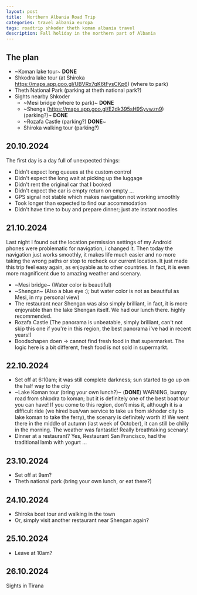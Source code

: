 ```yaml
---
layout: post
title:  Northern Albania Road Trip
categories: travel albania europa
tags: roadtrip shkoder theth koman albania travel
description: Fall holiday in the northern part of Albania
---
```


## The plan

- ~Koman lake tour~ **DONE**
- Shkodra lake tour (at Shiroka https://maps.app.goo.gl/UBVRx7qK6tFysCKp6) (where to park)
- Theth National Park (parking at theth national park?)
- Sights nearby Shkoder
  - ~Mesi bridge (where to park)~ **DONE**
  - ~Shenga (https://maps.app.goo.gl/E2dk395sH9Syvwzn9) (parking?)~ **DONE**
  - ~Rozafa Castle (parking?) **DONE**~
  - Shiroka walking tour (parking?)


## 20.10.2024

The first day is a day full of unexpected things:

- Didn't expect long queues at the custom control
- Didn't expect the long wait at picking up the luggage
- Didn't rent the original car that I booked
- Didn't expect the car is empty return on empty ...
- GPS signal not stable which makes navigation not working smoothly
- Took longer than expected to find our accommodation
- Didn't have time to buy and prepare dinner; just ate instant noodles


## 21.10.2024

Last night I found out the location permission settings of my Android phones were problematic for navigation, i changed it. Then today
the navigation just works smoothly, it makes life much easier and no more taking the wrong paths or stop to recheck our current location.
It just made this trip feel easy again, as enjoyable as to other countries. In fact, it is even more magnificent due to amazing weather
and scenary.

- ~Mesi bridge~ (Water color is beautiful)
- ~Shengan~ (Also a blue eye :); but water color is not as beautiful as Mesi, in my personal view)
- The restaurant near Shengan was also simply brilliant, in fact, it is more enjoyrable than the lake Shengan itself. We had our lunch there. highly recommended.
- Rozafa Castle (The panorama is unbeatable, simply brilliant, can't not skip this one if you're in this region, the best panorama i've had in recent years!)
- Boodschapen doen -> cannot find fresh food in that supermarket. The logic here is a bit different, fresh food is not sold in supermarkt.


## 22.10.2024

- Set off at 6:10am; it was still complete darkness; sun started to go up on the half way to the city
- ~Lake Koman tour (bring your own lunch?)~ (**DONE**) WARNING, bumpy road from shkodra to koman; but it is definitely one of the best boat tour you can have! If you come to this region, don't miss it, although it is a difficult ride (we hired bus/van service to take us from skhoder city to lake koman to take the ferry), the scenary is definitely worth it! We went there in the middle of autumn (last week of October), it can still be chilly in the morning. The weather was fantastic! Really breathtaking scenary!
- Dinner at a restaurant? Yes, Restaurant San Francisco, had the traditional lamb with yogurt ...


## 23.10.2024

- Set off at 9am?
- Theth national park (bring your own lunch, or eat there?)


## 24.10.2024

- Shiroka boat tour and walking in the town
- Or, simply visit another restaurant near Shengan again?


## 25.10.2024

- Leave at 10am?


## 26.10.2024

Sights in Tirana
